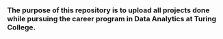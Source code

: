 ### The purpose of this repository is to upload all projects done while pursuing the career program in Data Analytics at Turing College.
